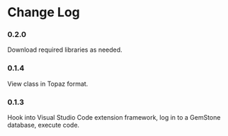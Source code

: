# Change Log

### 0.2.0

Download required libraries as needed.

### 0.1.4

View class in Topaz format.

### 0.1.3

Hook into Visual Studio Code extension framework, log in to a GemStone database, execute code.
